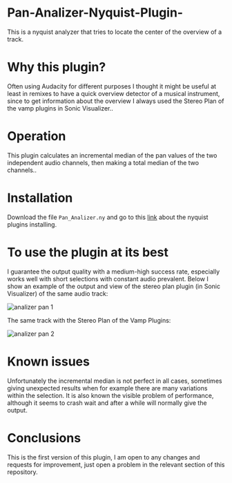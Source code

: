 # Pan-Analizer-Nyquist-Plugin-
This is a nyquist analyzer that tries to locate the center of the overview of a track.
# Why this plugin?
Often using Audacity for different purposes I thought it might be useful at least in remixes to have a quick overview detector of a musical instrument, since to get information about the overview I always used the Stereo Plan of the vamp plugins in Sonic Visualizer.. 
# Operation 
This plugin calculates an incremental median of the pan values of the two independent audio channels, then making a total median of the two channels.. 
# Installation
Download the file  `Pan_Analizer.ny`  and go to this [link](https://manual.audacityteam.org/man/nyquist_plug_in_installer.html) about the nyquist plugins installing.
# To use the plugin at its best
I guarantee the output quality with a medium-high success rate, especially works well with short selections with constant audio prevalent. Below I show an example of the output and view of the stereo plan plugin (in Sonic Visualizer) of the same audio track:

![analizer pan 1](https://github.com/user-attachments/assets/cfdc383d-bed2-4113-b148-fc230472dd09)

The same track with the Stereo Plan of the Vamp Plugins:

![analizer pan 2](https://github.com/user-attachments/assets/c3dbcafa-44db-4a99-957a-b298b7f056d2)

# Known issues 
Unfortunately the incremental median is not perfect in all cases, sometimes giving unexpected results when for example there are many variations within the selection. It is also known the visible problem of performance, although it seems to crash wait and after a while will normally give the output.
# Conclusions
This is the first version of this plugin, I am open to any changes and requests for improvement, just open a problem in the relevant section of this repository.
